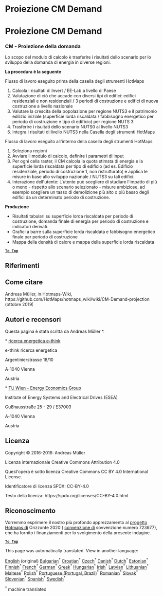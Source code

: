 <h1> <a class="anchor" id="cm-demand-projection" href="#cm-demand-projection"><i class="fa fa-link"></i></a> Proiezione CM Demand </h1><h1> <a class="anchor" id="cm-demand-projection" href="#cm-demand-projection"><i class="fa fa-link"></i></a> Proiezione CM Demand </h1><h3> <a class="anchor" id="cm---demand-projection" href="#cm---demand-projection"><i class="fa fa-link"></i></a> CM - Proiezione della domanda </h3><p> Lo scopo del modulo di calcolo è trasferire i risultati dello scenario per lo sviluppo della domanda di energia in diverse regioni. </p><p> <strong>La procedura è la seguente</strong> </p><p> Flusso di lavoro eseguito prima della casella degli strumenti HotMaps </p><ol><li> Calcola i risultati di Invert / EE-Lab a livello di Paese </li><li> Valutazione di ciò che accade con diversi tipi di edifici: edifici residenziali e non residenziali / 3 periodi di costruzione e edifici di nuova costruzione a livello nazionale </li><li> Valutare la crescita della popolazione per regione NUTS3 e il patrimonio edilizio iniziale (superficie lorda riscaldata / fabbisogno energetico per periodo di costruzione e tipo di edificio) per regione NUTS 3 </li><li> Trasferire i risultati dello scenario NUTS0 al livello NUTS3 </li><li> Integra i risultati di livello NUTS3 nella Casella degli strumenti HotMaps </li></ol><p> Flusso di lavoro eseguito all&#39;interno della casella degli strumenti HotMaps </p><ol><li> Seleziona regioni </li><li> Avviare il modulo di calcolo, definire i parametri di input </li><li> Per ogni cella raster, il CM calcola la quota stimata di energia e la superficie lorda riscaldata per tipo di edificio (ad es. Edificio residenziale, periodo di costruzione 1, non ristrutturato) e applica le misure in base allo sviluppo nazionale / NUTS3 su tali edifici. </li><li> Interazione dell&#39;utente: L&#39;utente può scegliere di studiare l&#39;impatto di più o meno - rispetto allo scenario selezionato - misure ambiziose, ad esempio scegliere un tasso di demolizione più alto o più basso degli edifici da un determinato periodo di costruzione. </li></ol><p> <strong>Produzione</strong> </p><ul><li> Risultati tabulari su superficie lorda riscaldata per periodo di costruzione, domanda finale di energia per periodo di costruzione e indicatori derivati. </li><li> Grafici a barre sulla superficie lorda riscaldata e fabbisogno energetico finale per periodo di costruzione </li><li> Mappa della densità di calore e mappa della superficie lorda riscaldata </li></ul><p><ins> <code><strong><a href="#table-of-contents">To Top</a></strong></code> </ins> </p><h2> <a class="anchor" id="references" href="#references"><i class="fa fa-link"></i></a> Riferimenti </h2><h2> <a class="anchor" id="how-to-cite" href="#how-to-cite"><i class="fa fa-link"></i></a> Come citare </h2><p> Andreas Müller, in Hotmaps-Wiki, https://github.com/HotMaps/hotmaps_wiki/wiki/CM-Demand-projection (ottobre 2019) </p><h2> <a class="anchor" id="authors-and-reviewers" href="#authors-and-reviewers"><i class="fa fa-link"></i></a> Autori e recensori </h2><p> Questa pagina è stata scritta da Andreas Müller *. </p><p> * <a href="http://www.e-think.ac.at">ricerca energetica e-think</a> </p><p> e-think ricerca energetica </p><p> Argentinierstrasse 18/10 </p><p> A-1040 Vienna </p><p> Austria </p><p> * <a href="http://www.eeg.tuwien.ac.at">TU Wien - Energy Economics Group</a> </p><p> Institute of Energy Systems and Electrical Drives (ESEA) </p><p> Gußhausstraße 25 - 29 / E37003 </p><p> A-1040 Vienna </p><p> Austria </p><h2> <a class="anchor" id="license" href="#license"><i class="fa fa-link"></i></a> Licenza </h2><p> Copyright © 2016-2019: Andreas Müller </p><p> Licenza internazionale Creative Commons Attribution 4.0 </p><p> Quest&#39;opera è sotto licenza Creative Commons CC BY 4.0 International License. </p><p> Identificatore di licenza SPDX: CC-BY-4.0 </p><p> Testo della licenza: https://spdx.org/licenses/CC-BY-4.0.html </p><h2> <a class="anchor" id="acknowledgement" href="#acknowledgement"><i class="fa fa-link"></i></a> Riconoscimento </h2><p> Vorremmo esprimere il nostro più profondo apprezzamento al <a href="https://www.hotmaps-project.eu">progetto Hotmaps di</a> Orizzonte 2020 ( <a href="https://www.hotmaps-project.eu">convenzione di</a> sovvenzione numero 723677), che ha fornito i finanziamenti per lo svolgimento della presente indagine. </p><p><ins> <code><strong><a href="#table-of-contents">To Top</a></strong></code> </ins> </p>
<!--- THIS IS A SUPER UNIQUE IDENTIFIER -->

This page was automatically translated. View in another language:

[English](../en/CM-Demand-projection) (original) [Bulgarian](../bg/CM-Demand-projection)<sup>\*</sup> [Croatian](../hr/CM-Demand-projection)<sup>\*</sup> [Czech](../cs/CM-Demand-projection)<sup>\*</sup> [Danish](../da/CM-Demand-projection)<sup>\*</sup> [Dutch](../nl/CM-Demand-projection)<sup>\*</sup> [Estonian](../et/CM-Demand-projection)<sup>\*</sup> [Finnish](../fi/CM-Demand-projection)<sup>\*</sup> [French](../fr/CM-Demand-projection)<sup>\*</sup> [German](../de/CM-Demand-projection)<sup>\*</sup> [Greek](../el/CM-Demand-projection)<sup>\*</sup> [Hungarian](../hu/CM-Demand-projection)<sup>\*</sup> [Irish](../ga/CM-Demand-projection)<sup>\*</sup>  [Latvian](../lv/CM-Demand-projection)<sup>\*</sup> [Lithuanian](../lt/CM-Demand-projection)<sup>\*</sup> [Maltese](../mt/CM-Demand-projection)<sup>\*</sup> [Polish](../pl/CM-Demand-projection)<sup>\*</sup> [Portuguese (Portugal, Brazil)](../pt/CM-Demand-projection)<sup>\*</sup> [Romanian](../ro/CM-Demand-projection)<sup>\*</sup> [Slovak](../sk/CM-Demand-projection)<sup>\*</sup> [Slovenian](../sl/CM-Demand-projection)<sup>\*</sup> [Spanish](../es/CM-Demand-projection)<sup>\*</sup> [Swedish](../sv/CM-Demand-projection)<sup>\*</sup> 

<sup>\*</sup> machine translated
